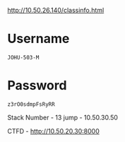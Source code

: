 http://10.50.26.140/classinfo.html


# Username
```
JOHU-503-M
```
# Password
```
z3rO0sdmpFsRyRR
```
Stack Number - 13
jump - 10.50.30.50

CTFD - http://10.50.20.30:8000
